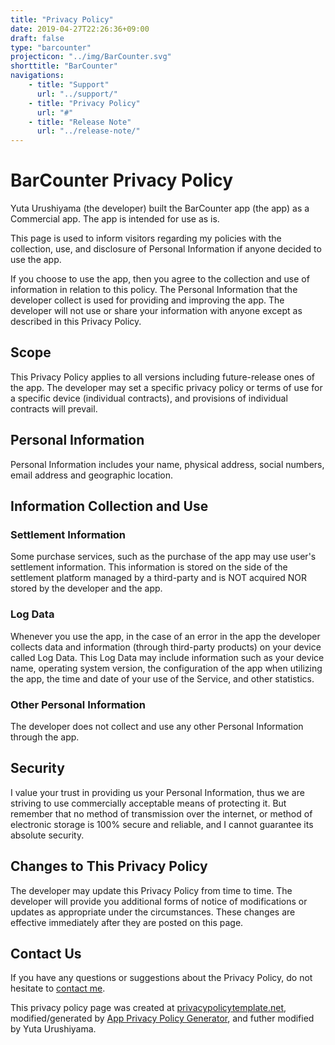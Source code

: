 ```yaml
---
title: "Privacy Policy"
date: 2019-04-27T22:26:36+09:00
draft: false
type: "barcounter"
projecticon: "../img/BarCounter.svg"
shorttitle: "BarCounter"
navigations:
    - title: "Support"
      url: "../support/"
    - title: "Privacy Policy"
      url: "#"
    - title: "Release Note"
      url: "../release-note/"
---
```


# BarCounter Privacy Policy

Yuta Urushiyama (the developer) built the BarCounter app (the app) as a Commercial app. The app is intended for use as is.

This page is used to inform visitors regarding my policies with the collection, use, and disclosure of Personal Information if anyone decided to use the app.

If you choose to use the app, then you agree to the collection and use of information in relation to this policy. The Personal Information that the developer collect is used for providing and improving the app. The developer will not use or share your information with anyone except as described in this Privacy Policy.

## Scope

This Privacy Policy applies to all versions including future-release ones of the app.
The developer may set a specific privacy policy or terms of use for a specific device (individual contracts), and provisions of individual contracts will prevail.

## Personal Information

Personal Information includes your name, physical address, social numbers, email address and geographic location.

## Information Collection and Use

### Settlement Information

Some purchase services, such as the purchase of the app may use user's settlement information.
This information is stored on the side of the settlement platform managed by a third-party and is NOT acquired NOR stored by the developer and the app.

### Log Data

Whenever you use the app, in the case of an error in the app the developer collects data and information (through third-party products) on your device called Log Data. This Log Data may include information such as your device name, operating system version, the configuration of the app when utilizing the app, the time and date of your use of the Service, and other statistics.

### Other Personal Information

The developer does not collect and use any other Personal Information through the app.

## Security

I value your trust in providing us your Personal Information, thus we are striving to use commercially acceptable means of protecting it. But remember that no method of transmission over the internet, or method of electronic storage is 100% secure and reliable, and I cannot guarantee its absolute security.

## Changes to This Privacy Policy

The developer may update this Privacy Policy from time to time. The developer will provide you additional forms of notice of modifications or updates as appropriate under the circumstances. These changes are effective immediately after they are posted on this page.

## Contact Us

If you have any questions or suggestions about the Privacy Policy, do not hesitate to [contact me](https://urushiyama.github.io/projects/barcounter/support/).

This privacy policy page was created at [privacypolicytemplate.net](https://privacypolicytemplate.net/), modified/generated by [App Privacy Policy Generator](https://app-privacy-policy-generator.firebaseapp.com/), and futher modified by Yuta Urushiyama.
